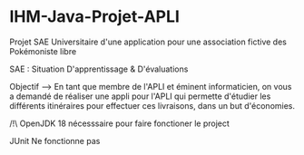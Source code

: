 # IHM-Java-Projet-APLI

Projet SAE Universitaire d'une application pour une association fictive des Pokémoniste libre

SAE : Situation D'apprentissage & D'évaluations

Objectif --> En tant que membre de l'APLI et éminent informaticien, on vous a demandé de réaliser une appli pour l'APLI
qui permette d'étudier les différents itinéraires pour effectuer ces livraisons, dans un but d'économies.

/!\ OpenJDK 18 nécesssaire pour faire fonctioner le project


JUnit Ne fonctionne pas